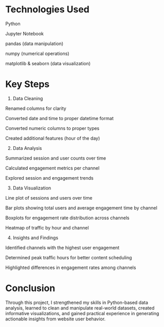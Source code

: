 # Technologies Used

Python

Jupyter Notebook

pandas (data manipulation)

numpy (numerical operations)

matplotlib & seaborn (data visualization)


# Key Steps

1. Data Cleaning

Renamed columns for clarity

Converted date and time to proper datetime format

Converted numeric columns to proper types

Created additional features (hour of the day)



2. Data Analysis

Summarized session and user counts over time

Calculated engagement metrics per channel

Explored session and engagement trends



3. Data Visualization

Line plot of sessions and users over time

Bar plots showing total users and average engagement time by channel

Boxplots for engagement rate distribution across channels

Heatmap of traffic by hour and channel



4. Insights and Findings

Identified channels with the highest user engagement

Determined peak traffic hours for better content scheduling

Highlighted differences in engagement rates among channels




# Conclusion

Through this project, I strengthened my skills in Python-based data analysis, learned to clean and manipulate real-world datasets, created informative visualizations, and gained practical experience in generating actionable insights from website user behavior.
